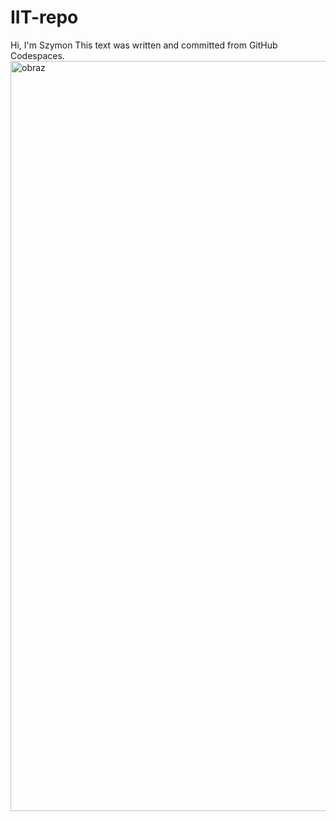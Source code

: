 # IIT-repo
Hi, I'm Szymon
This text was written and committed from GitHub Codespaces.
<img width="1920" height="1200" alt="obraz" src="https://github.com/user-attachments/assets/ed0e0278-1210-4813-bcce-119d544feb05" />

